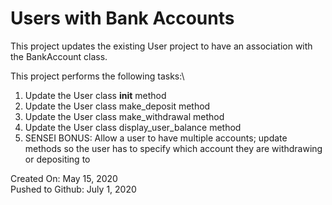 # Users with Bank Accounts

This project updates the existing User project to have an association with the BankAccount class.

This project performs the following tasks:\

1. Update the User class __init__ method
2. Update the User class make_deposit method
3. Update the User class make_withdrawal method
4. Update the User class display_user_balance method
5. SENSEI BONUS: Allow a user to have multiple accounts; update methods so the user has to specify which account they are withdrawing or depositing to

Created On: May 15, 2020\
Pushed to Github: July 1, 2020
